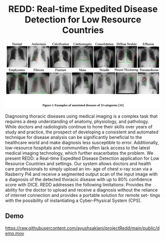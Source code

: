 <h1 align="center">
  REDD: Real-time Expedited Disease Detection for Low Resource Countries
</h1>

![demo](https://raw.githubusercontent.com/ayushsaklani/projectRedd/main/public/demo.png)
<p>
Diagnosing thoracic diseases using medical imaging is a complex task that requires a deep understanding of anatomy, physiology, and pathology.
While doctors and radiologists continue to hone their skills over years of study and practice, the prospect of developing a consistent and
automated technique for disease analysis can be significantly beneficial to the healthcare world and make diagnosis less susceptible to error.
Additionally, low-resource hospitals and communities often lack access to the latest medical imaging technology, which further exacerbates the problem.
We present REDD: a Real-time Expedited Disease Detection application for Low Resource Countries and settings. Our system allows doctors and health care
professionals to simply upload an im- age of chest x-ray scan via a Rasberry Pi4 and receive a segmented output scan of the input image with a diagnosis
of the detected thoracic disease with up to 80% confidence score with DICE. REDD addresses the following limitations: Provides the ability for the doctor
to upload and receive a diagnosis without the reliance of internet connection and provides a portable solution for remote set- tings with the possibility
of instantiating a Cyber-Physical System (CPS).
<p>

## Demo

https://raw.githubusercontent.com/ayushsaklani/projectRedd/main/public/demo.mov
